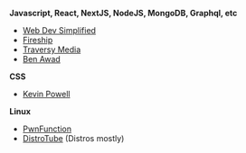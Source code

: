 
**Javascript, React, NextJS, NodeJS, MongoDB, Graphql, etc**
  - [Web Dev Simplified](https://www.youtube.com/c/WebDevSimplified)
  - [Fireship](https://www.youtube.com/c/Fireship)
  - [Traversy Media](https://www.youtube.com/c/TraversyMedia)
  - [Ben Awad](https://www.youtube.com/c/BenAwad97)

**CSS**
- [Kevin Powell](https://www.youtube.com/kepowob)

**Linux**
  - [PwnFunction](https://www.youtube.com/channel/UCW6MNdOsqv2E9AjQkv9we7A)
  - [DistroTube](https://www.youtube.com/c/DistroTube) (Distros mostly)

